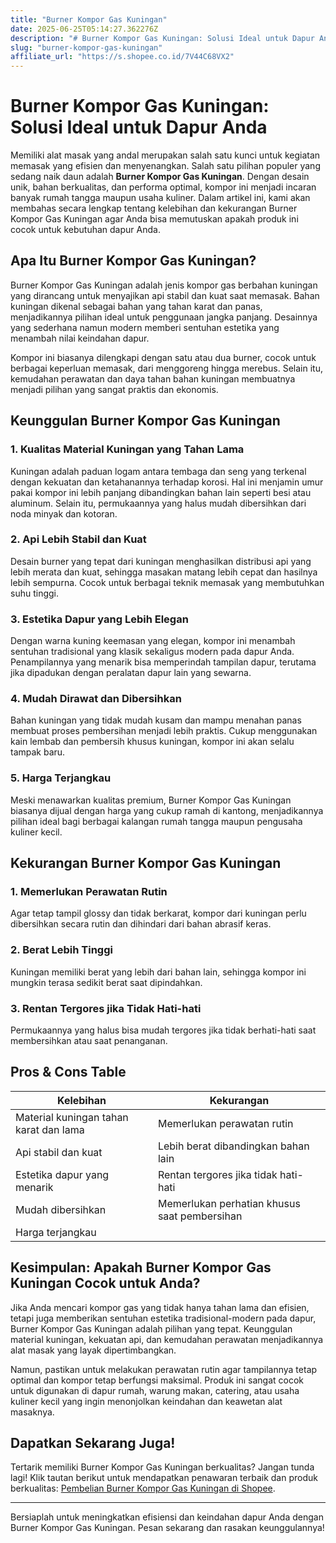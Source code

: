 ```yaml
---
title: "Burner Kompor Gas Kuningan"
date: 2025-06-25T05:14:27.362276Z
description: "# Burner Kompor Gas Kuningan: Solusi Ideal untuk Dapur Anda..."
slug: "burner-kompor-gas-kuningan"
affiliate_url: "https://s.shopee.co.id/7V44C68VX2"
---
```

# Burner Kompor Gas Kuningan: Solusi Ideal untuk Dapur Anda

Memiliki alat masak yang andal merupakan salah satu kunci untuk kegiatan memasak yang efisien dan menyenangkan. Salah satu pilihan populer yang sedang naik daun adalah **Burner Kompor Gas Kuningan**. Dengan desain unik, bahan berkualitas, dan performa optimal, kompor ini menjadi incaran banyak rumah tangga maupun usaha kuliner. Dalam artikel ini, kami akan membahas secara lengkap tentang kelebihan dan kekurangan Burner Kompor Gas Kuningan agar Anda bisa memutuskan apakah produk ini cocok untuk kebutuhan dapur Anda.

## Apa Itu Burner Kompor Gas Kuningan?

Burner Kompor Gas Kuningan adalah jenis kompor gas berbahan kuningan yang dirancang untuk menyajikan api stabil dan kuat saat memasak. Bahan kuningan dikenal sebagai bahan yang tahan karat dan panas, menjadikannya pilihan ideal untuk penggunaan jangka panjang. Desainnya yang sederhana namun modern memberi sentuhan estetika yang menambah nilai keindahan dapur.

Kompor ini biasanya dilengkapi dengan satu atau dua burner, cocok untuk berbagai keperluan memasak, dari menggoreng hingga merebus. Selain itu, kemudahan perawatan dan daya tahan bahan kuningan membuatnya menjadi pilihan yang sangat praktis dan ekonomis.

## Keunggulan Burner Kompor Gas Kuningan

### 1. Kualitas Material Kuningan yang Tahan Lama
Kuningan adalah paduan logam antara tembaga dan seng yang terkenal dengan kekuatan dan ketahanannya terhadap korosi. Hal ini menjamin umur pakai kompor ini lebih panjang dibandingkan bahan lain seperti besi atau aluminum. Selain itu, permukaannya yang halus mudah dibersihkan dari noda minyak dan kotoran.

### 2. Api Lebih Stabil dan Kuat
Desain burner yang tepat dari kuningan menghasilkan distribusi api yang lebih merata dan kuat, sehingga masakan matang lebih cepat dan hasilnya lebih sempurna. Cocok untuk berbagai teknik memasak yang membutuhkan suhu tinggi.

### 3. Estetika Dapur yang Lebih Elegan
Dengan warna kuning keemasan yang elegan, kompor ini menambah sentuhan tradisional yang klasik sekaligus modern pada dapur Anda. Penampilannya yang menarik bisa memperindah tampilan dapur, terutama jika dipadukan dengan peralatan dapur lain yang sewarna.

### 4. Mudah Dirawat dan Dibersihkan
Bahan kuningan yang tidak mudah kusam dan mampu menahan panas membuat proses pembersihan menjadi lebih praktis. Cukup menggunakan kain lembab dan pembersih khusus kuningan, kompor ini akan selalu tampak baru.

### 5. Harga Terjangkau
Meski menawarkan kualitas premium, Burner Kompor Gas Kuningan biasanya dijual dengan harga yang cukup ramah di kantong, menjadikannya pilihan ideal bagi berbagai kalangan rumah tangga maupun pengusaha kuliner kecil.

## Kekurangan Burner Kompor Gas Kuningan

### 1. Memerlukan Perawatan Rutin
Agar tetap tampil glossy dan tidak berkarat, kompor dari kuningan perlu dibersihkan secara rutin dan dihindari dari bahan abrasif keras.

### 2. Berat Lebih Tinggi
Kuningan memiliki berat yang lebih dari bahan lain, sehingga kompor ini mungkin terasa sedikit berat saat dipindahkan.

### 3. Rentan Tergores jika Tidak Hati-hati
Permukaannya yang halus bisa mudah tergores jika tidak berhati-hati saat membersihkan atau saat penanganan.

## Pros & Cons Table

| **Kelebihan**                         | **Kekurangan**                                |
|---------------------------------------|----------------------------------------------|
| Material kuningan tahan karat dan lama| Memerlukan perawatan rutin               |
| Api stabil dan kuat                  | Lebih berat dibandingkan bahan lain     |
| Estetika dapur yang menarik         | Rentan tergores jika tidak hati-hati    |
| Mudah dibersihkan                   | Memerlukan perhatian khusus saat pembersihan |
| Harga terjangkau                     |                                         |

## Kesimpulan: Apakah Burner Kompor Gas Kuningan Cocok untuk Anda?

Jika Anda mencari kompor gas yang tidak hanya tahan lama dan efisien, tetapi juga memberikan sentuhan estetika tradisional-modern pada dapur, Burner Kompor Gas Kuningan adalah pilihan yang tepat. Keunggulan material kuningan, kekuatan api, dan kemudahan perawatan menjadikannya alat masak yang layak dipertimbangkan.

Namun, pastikan untuk melakukan perawatan rutin agar tampilannya tetap optimal dan kompor tetap berfungsi maksimal. Produk ini sangat cocok untuk digunakan di dapur rumah, warung makan, catering, atau usaha kuliner kecil yang ingin menonjolkan keindahan dan keawetan alat masaknya.

## Dapatkan Sekarang Juga!

Tertarik memiliki Burner Kompor Gas Kuningan berkualitas? Jangan tunda lagi! Klik tautan berikut untuk mendapatkan penawaran terbaik dan produk berkualitas: [Pembelian Burner Kompor Gas Kuningan di Shopee](https://s.shopee.co.id/7V44C68VX2).

---

Bersiaplah untuk meningkatkan efisiensi dan keindahan dapur Anda dengan Burner Kompor Gas Kuningan. Pesan sekarang dan rasakan keunggulannya!